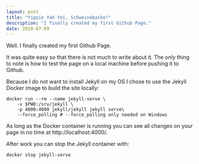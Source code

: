 ```yaml
---
layout: post
title: "Yippie Yah Yei, Schweinebacke!"
description: "I finally created my first Github Page."
date: 2018-07-09
---
```


Well. I finally created my first Github Page.

It was quite easy so that there is not much to write about it. The only thing to note
is how to test the page on a local machine before pushing it to Github.

Because I do not want to install Jekyll on my OS I chose to use the Jekyll Docker
image to build the site locally:

~~~ shell
docker run --rm --name jekyll-serve \
    -v $PWD:/srv/jekyll \
    -p 4000:4000 jekyll/jekyll jekyll serve\
    --force_polling # --force_polling only needed on Windows
~~~

As long as the Docker container is running you can see all changes on your page in no
time at http://localhost:4000/.

After work you can stop the Jekyll container with:

~~~ shell
docker stop jekyll-serve
~~~
